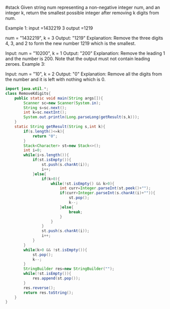 #stack
Given string num representing a non-negative integer num, and an integer k, return the smallest possible integer after removing k digits from num.

Example 1:
input =1432219
3
output =1219

num = "1432219", k = 3
Output: "1219"
Explanation: Remove the three digits 4, 3, and 2 to form the new number 1219 which is the smallest.


Input: num = "10200", k = 1
Output: "200"
Explanation: Remove the leading 1 and the number is 200. Note that the output must not contain leading zeroes.
Example 3:

Input: num = "10", k = 2
Output: "0"
Explanation: Remove all the digits from the number and it is left with nothing which is 0.



```java
import java.util.*;
class RemoveKdigits{
    public static void main(String args[]){
        Scanner sc=new Scanner(System.in);
        String s=sc.next();
        int k=sc.nextInt();
        System.out.println(Long.parseLong(getResult(s,k)));
    }
    static String getResult(String s,int k){
        if(s.length()<=k){
            return "0";
        }
        Stack<Character> st=new Stack<>();
        int i=0;
        while(i<s.length()){
            if(st.isEmpty()){
                st.push(s.charAt(i));
                i++;
            }else{
                if(k>0){
                    while(!st.isEmpty() && k>0){
                        int curr=Integer.parseInt(st.peek()+"");
                        if(curr>Integer.parseInt(s.charAt(i)+"")){
                            st.pop();
                            k--;
                        }else{
                            break;
                        }
                    }
                }
                st.push(s.charAt(i));
                i++;
            }
        }
        while(k>0 && !st.isEmpty()){
            st.pop();
            k--;
        }
        StringBuilder res=new StringBuilder("");
        while(!st.isEmpty()){
            res.append(st.pop());
        }
        res.reverse();
        return res.toString();
    }
}
```